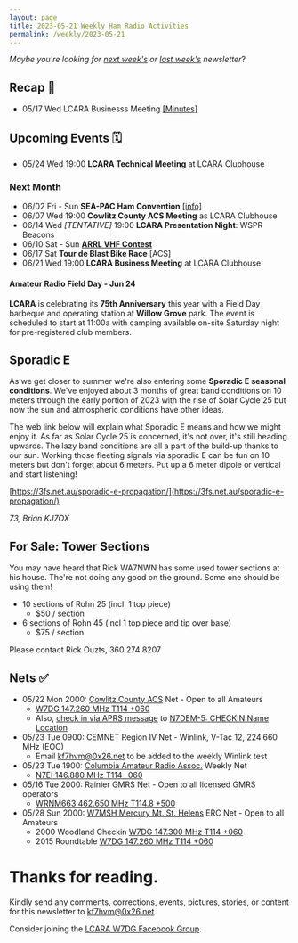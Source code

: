 ```yaml
---
layout: page
title: 2023-05-21 Weekly Ham Radio Activities
permalink: /weekly/2023-05-21
---
```


_Maybe you're looking for [next week's](/weekly/2023-06-04) or [last week's](/weekly/2023-05-15) newsletter_?

## Recap 🔁

* 05/17 Wed LCARA Businesss Meeting [[Minutes]](https://w7dg-lcara.github.io/static/minutes/2023/business/2023_05_17_LCARA_Business_Meeting_latest.pdf)

## Upcoming Events 🗓

* 05/24 Wed 19:00 **LCARA Technical Meeting** at LCARA Clubhouse

### Next Month

* 06/02 Fri - Sun **SEA-PAC Ham Convention** [[info]](https://www.seapac.org/)
* 06/07 Wed 19:00 **Cowlitz County ACS Meeting** as LCARA Clubhouse
* 06/14 Wed _[TENTATIVE]_ 19:00 **LCARA Presentation Night**: WSPR Beacons
* 06/10 Sat - Sun [**ARRL VHF Contest**](http://www.arrl.org/june-vhf)
* 06/17 Sat **Tour de Blast Bike Race** [ACS]
* 06/21 Wed 19:00 **LCARA Business Meeting** at LCARA Clubhouse

#### Amateur Radio Field Day - Jun 24

**LCARA** is celebrating its **75th Anniversary** this year with a Field Day
barbeque and operating station at **Willow Grove** park. The event is scheduled
to start at 11:00a with camping available on-site Saturday night for
pre-registered club members.

## Sporadic E

As we get closer to summer we're also entering some **Sporadic E seasonal
conditions**.  We've enjoyed about 3 months of great band conditions on 10
meters through the early portion of 2023 with the rise of Solar Cycle 25 but now
the sun and atmospheric conditions have other ideas.

The web link below will explain what Sporadic E means and how we might enjoy it.
As far as Solar Cycle 25 is concerned, it's not over, it's still heading
upwards.  The lazy band conditions are all a part of the build-up thanks to our
sun.  Working those fleeting signals via sporadic E can be fun on 10 meters but
don't forget about 6 meters.  Put up a 6 meter dipole or vertical and start
listening!

[https://3fs.net.au/sporadic-e-propagation/](https://3fs.net.au/sporadic-e-propagation/)

_73, Brian KJ7OX_

## For Sale: Tower Sections

You may have heard that Rick WA7NWN has some used tower sections at his house.
The're not doing any good on the ground.  Some one should be using them!

* 10 sections of Rohn 25 (incl. 1 top piece)
  * $50 / section
* 6 sections of Rohn 45 (incl 1 top piece and tip over base)
  * $75 / section

Please contact Rick Ouzts, 360 274 8207

## Nets ✅

- 05/22 Mon 2000: [Cowlitz County ACS](http://cowlitzradio.org/) Net - Open to all Amateurs
  - [W7DG 147.260 MHz T114 +060](https://www.repeaterbook.com/repeaters/details.php?ID=408&state_id=53)
  - Also, [check in via APRS message](/info/aprsnet/) to [N7DEM-5: CHECKIN Name Location](https://aprs.fi/?c=message&call=N7DEM-5)
- 05/23 Tue 0900: CEMNET Region IV Net - Winlink, V-Tac 12, 224.660 MHz (EOC)
  - Email [kf7hvm@0x26.net](mailto:kf7hvm@0x26.net) to be added to the weekly
    Winlink test
- 05/23 Tue 1900: [Columbia Amateur Radio Assoc.](http://www.n7ei.org/) Weekly Net
  - [N7EI 146.880 MHz T114 -060](https://www.repeaterbook.com/repeaters/details.php?ID=142&state_id=41)
- 05/16 Tue 2000: Rainier GMRS Net - Open to all licensed GMRS operators
  - [WRNM663 462.650 MHz T114.8 +500](https://www.repeaterbook.com/gmrs/details.php?state_id=53&ID=367)
- 05/28 Sun 2000: [W7MSH Mercury Mt. St. Helens](https://www.w7msh.org) ERC Net - Open to all Amateurs
  - 2000 Woodland Checkin [W7DG 147.300 MHz T114 +060](https://www.repeaterbook.com/repeaters/details.php?state_id=53&ID=412)
  - 2015 Roundtable [W7DG 147.260 MHz T114 +060](https://www.repeaterbook.com/repeaters/details.php?ID=408&state_id=53)

# Thanks for reading. 

Kindly send any comments, corrections, events, pictures, stories, or content for
this newsletter to [kf7hvm@0x26.net](mailto:kf7hvm@0x26.net).

Consider joining the [LCARA W7DG Facebook Group](https://www.facebook.com/groups/LCARA.W7DG/).
